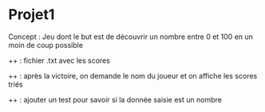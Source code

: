 # Projet1

Concept :
Jeu dont le but est de découvrir un nombre entre 0 et 100 en un moin de coup possible

++ : fichier .txt avec les scores

++ : après la victoire, on demande le nom du joueur et on affiche les scores triés

++ : ajouter un test pour savoir si la donnée saisie est un nombre